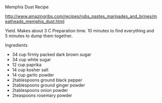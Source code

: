 Memphis Dust Recipe

http://www.amazingribs.com/recipes/rubs_pastes_marinades_and_brines/meatheads_memphis_dust.html

Yield. Makes about 3 C
Preparation time. 10 minutes to find everything and 5 minutes to dump them together.

Ingredients
- 34 cup firmly packed dark brown sugar
- 34 cup white sugar
- 12 cup paprika
- 14 cup kosher salt
- 14 cup garlic powder
- 2tablespoons ground black pepper
- 2tablespoons ground ginger powder
- 2tablespoons onion powder
- 2teaspoons rosemary powder


